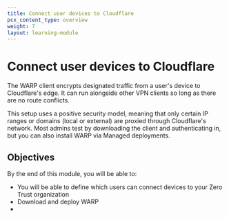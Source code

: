 ```yaml
---
title: Connect user devices to Cloudflare
pcx_content_type: overview
weight: 7
layout: learning-module
---
```


# Connect user devices to Cloudflare

The WARP client encrypts designated traffic from a user's device to Cloudflare's edge. It can run alongside other VPN clients so long as there are no route conflicts.

This setup uses a positive security model, meaning that only certain IP ranges or domains (local or external) are proxied through Cloudflare's network. Most admins test by downloading the client and authenticating in, but you can also install WARP via Managed deployments.

## Objectives

By the end of this module, you will be able to:

- You will be able to define which users can connect devices to your Zero Trust organization
- Download and deploy WARP 
- 
